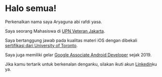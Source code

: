 # Halo semua! 

Perkenalkan nama saya Aryaguna abi rafdi yasa.

Saya seorang Mahasiswa di [UPN Veteran Jakarta](https://www.upnvj.ac.id/).

Saya bertanggung jawab pada kualitas materi iOS dengan dibekali [sertifikasi dari University of Toronto](https://www.coursera.org/account/accomplishments/specialization/CLKJD8XBXJ3M).

Saya juga memiliki gelar [Google Associate Android Developer](https://www.credential.net/h5deoi5h) sejak 2019.

Jika kamu tertarik untuk berkenalan denganku, silakan ikuti akun [Linkedin](https://www.linkedin.com/in/aryaguna-abi-rafdi-yasa-646ab221a/)ku ya.

